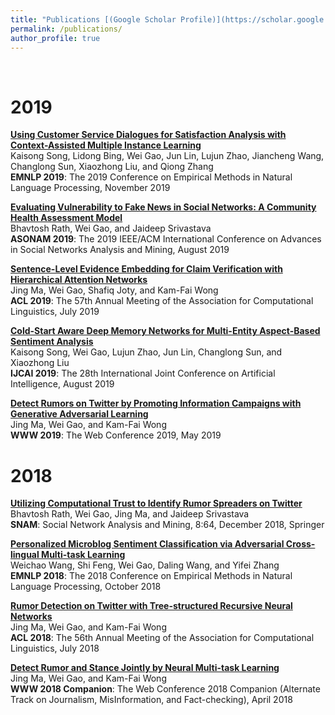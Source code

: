 ```yaml
---
title: "Publications [(Google Scholar Profile)](https://scholar.google.com/citations?user=8uaZwkwAAAAJ)"
permalink: /publications/
author_profile: true
---
```

<br>

# 2019

<b>[Using Customer Service Dialogues for Satisfaction Analysis with Context-Assisted Multiple Instance Learning](http://weigao.github.io/publications/emnlp2019-using)</b> <br>
Kaisong Song, Lidong Bing, Wei Gao, Jun Lin, Lujun Zhao, Jiancheng Wang, Changlong Sun, Xiaozhong Liu, and Qiong Zhang <br>
<b>EMNLP 2019</b>: The 2019 Conference on Empirical Methods in Natural Language Processing, November 2019

<b>[Evaluating Vulnerability to Fake News in Social Networks: A Community Health Assessment Model](http://weigao.github.io/publications/asonam2019-evaluating)</b> <br>
Bhavtosh Rath, Wei Gao, and Jaideep Srivastava <br>
<b>ASONAM 2019</b>: The 2019 IEEE/ACM International Conference on Advances in Social Networks Analysis and Mining, August 2019

<b>[Sentence-Level Evidence Embedding for Claim Verification with Hierarchical Attention Networks](http://weigao.github.io/publications/acl2019-sentencelevel)</b> <br>
Jing Ma, Wei Gao, Shafiq Joty, and Kam-Fai Wong <br>
<b>ACL 2019</b>: The 57th Annual Meeting of the Association for Computational Linguistics, July 2019

<b>[Cold-Start Aware Deep Memory Networks for Multi-Entity Aspect-Based Sentiment Analysis](http://weigao.github.io/publications/ijcai2019-coldstart)</b> <br>
Kaisong Song, Wei Gao, Lujun Zhao, Jun Lin, Changlong Sun, and Xiaozhong Liu <br>
<b>IJCAI 2019</b>: The 28th International Joint Conference on Artificial Intelligence, August 2019

<b>[Detect Rumors on Twitter by Promoting Information Campaigns with Generative Adversarial Learning](http://weigao.github.io/publications/www2019-detect)</b> <br>
Jing Ma, Wei Gao, and Kam-Fai Wong <br>
<b>WWW 2019</b>: The Web Conference 2019, May 2019

# 2018
<b>[Utilizing Computational Trust to Identify Rumor Spreaders on Twitter](http://weigao.github.io/publications/snam2019-utilizing)</b> <br>
Bhavtosh Rath, Wei Gao, Jing Ma, and Jaideep Srivastava <br>
<b>SNAM</b>: Social Network Analysis and Mining, 8:64, December 2018, Springer

<b>[Personalized Microblog Sentiment Classification via Adversarial Cross-lingual Multi-task Learning](http://weigao.github.io/publications/emnlp2018-personalized)</b> <br>
Weichao Wang, Shi Feng, Wei Gao, Daling Wang, and Yifei Zhang <br>
<b>EMNLP 2018</b>: The 2018 Conference on Empirical Methods in Natural Language Processing, October 2018

<b>[Rumor Detection on Twitter with Tree-structured Recursive Neural Networks](http://weigao.github.io/publications/acl2018-rumor)</b> <br>
Jing Ma, Wei Gao, and Kam-Fai Wong <br>
<b>ACL 2018</b>: The 56th Annual Meeting of the Association for Computational Linguistics, July 2018

<b>[Detect Rumor and Stance Jointly by Neural Multi-task Learning](http://weigao.github.io/publications/www2018-detect)</b> <br>
Jing Ma, Wei Gao, and Kam-Fai Wong <br>
<b>WWW 2018 Companion</b>: The Web Conference 2018 Companion (Alternate Track on Journalism, MisInformation, and Fact-checking), April 2018



